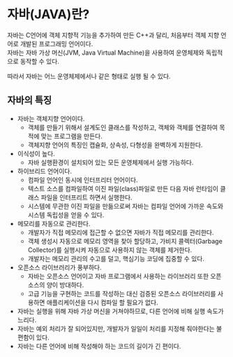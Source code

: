 # 자바(JAVA)란?
자바는 C언어에 객체 지향적 기능을 추가하여 만든 C++과 달리, 처음부터 객체 지향 언어로 개발된 프로그래밍 언어이다.   
자바는 자바 가상 머신(JVM, Java Virtual Machine)을 사용하여 운영체제와 독립적으로 동작할 수 있다.

따라서 자바는 어느 운영체제에서나 같은 형태로 실행 될 수 있다.

## 자바의 특징
- 자바는 객체지향 언어이다.   
  - 객체를 만들기 위해서 설계도인 클래스를 작성하고, 객체와 객체를 연결하여 목적에 맞는 프로그램을 만든다.   
  - 객체지향 언어의 특징인 캡슐화, 상속성, 다형성을 완벽하게 지원한다.   
- 이식성이 높다.   
  - 자바 실행환경이 설치되어 있는 모든 운영체제에서 실행 가능하다.   
- 하이브리드 언어이다.   
  - 컴파일 언어인 동시에 인터프리터 언어이다.   
  - 텍스트 소스를 컴파일하여 이진 파일(class)파일로 만든 다음 자바 런타임이 클래스 파일을 인터프리트 하면서 실행한다.   
  - 시스템에 무관한 이진 파일을 만듦으로써 자바는 컴파일 언어에 가까운 속도와 시스템 독립성을 얻을 수 있다.   
- 메모리를 자동으로 관리한다.   
  - 개발자가 직접 메모리에 접근할 수 없으면 자바가 직접 메모리를 관리한다.   
  - 객체 생성시 자동으로 메모리 영역을 찾아 할당하고, 가비지 콜렉터(Garbage Collector)를 실행시켜 자동으로 사용하지 않는 객체를 제거한다.   
  - 개발자는 메모리 관리의 수고를 덜고, 핵심기능 코딩에 집중할 수 있다.   
- 오픈소스 라이브러리가 풍부하다.   
  - 자바는 오픈소스 언어이고 자바 프로그램에서 사용하는 라이브러리 또한 오픈소스의 양이 방대하다.   
  - 고급 기능을 구현하는 코드를 작성하는 대신 검증된 오픈소스 라이브러리를 사용하면 애플리케이션을 다시 컴파일 할 필요가 없다.   
- 자바는 실행을 위해 자바 가상 머신을 거쳐야하므로, 다른 언어에 비해 실행 속도가 느리다.   
- 자바는 예외 처리가 잘 되어있지만, 개발자가 일일이 처리를 지정해 줘야한다는 불편함이 있다.   
- 자바는 다른 언어에 비해 작성해야 하는 코드의 길이가 긴 편이다.   
